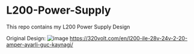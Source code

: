 # L200-Power-Supply
This repo contains my L200 Power Supply Design

Original Design:
![image](https://github.com/user-attachments/assets/b26832db-095f-49b5-a9d4-84b8438e9332)
https://320volt.com/en/l200-ile-28v-24v-2-20-amper-ayarli-guc-kaynagi/
